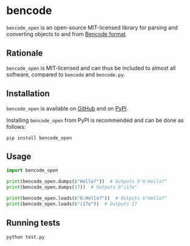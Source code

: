 # bencode

`bencode_open` is an open-source MIT-licensed library for parsing and converting
objects to and from [Bencode format](https://en.wikipedia.org/wiki/Bencode).


## Rationale

`bencode_open` is MIT-licensed and can thus be included to almost all software,
compared to `bencode` and `bencode.py`.


## Installation

`bencode_open` is available on [GitHub](https://github.com/imachug/bencode_open)
and on [PyPI](https://pypi.org/project/bencode_open/).

Installing `bencode_open` from PyPI is recommended and can be done as follows:

```shell
pip install bencode_open
```


## Usage

```python
import bencode_open

print(bencode_open.dumps(b"Hello?"))  # Outputs b"6:Hello?"
print(bencode_open.dumps(17))  # Outputs b"i17e"

print(bencode_open.loads(b"6:Hello?"))  # Outputs b"Hello?"
print(bencode_open.loads(b"i17e"))  # Outputs 17
```


## Running tests

```shell
python test.py
```
